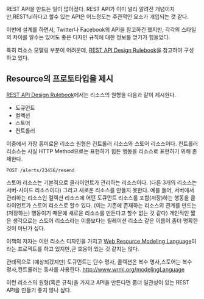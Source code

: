 <!-- Title:REST API 디자인 룰 북 -->
<!-- Tags: restapi -->
<!-- Created: 2013-02-10 -->
<!-- Updated: 2013-02-10 -->

REST API을 만드는 일이 많아졌다. 
REST API가 이미 널리 알려진 개념이지만,RESTful하다고 할수 있는 API은 어느정도는 주관적인 요소가 개입되는 것 같다. 

이번에 설계를 하면서, Twitter나 Facebook의 API을 참고하긴 했지만, 각각의 스타일의 차이를 알수는 있어도 좋은 디자인 규칙에 대한 정보를 얻기가 힘들었다. 

특히 리소스 모델링 부분이 어려운데, [REST API Design Rulebook][RuleBook]을 참고하여 구성하고 있다.

##  Resource의 프로토타입을 제시 

[REST API Design Rulebook][RuleBook]에서는 리소스의 원형을 다음과 같이 제시한다. 

   - 도큐먼트 
   - 컬렉션 
   - 스토어 
   - 컨트롤러 

이중에서 가장 흥미로운 리소스 원형은 컨트롤러 리소스와 스토어 리소스이다. 
컨트롤러 리소스는 사실 HTTP Method으로는 표현하기 힘든 행동을 리소스로 표현하기 위해 존재한다.

    POST /alerts/23456/resend 

스토어 리소스는 기본적으로 클라이언트가 관리하는 리소스이다. (다른 3개의 리소스는 서버-사이드 리소스이다) 
그리고 새로운 리소스를 만들지 못한다. 
예를 들어, 서버에서 관리하는 리소스인 컬렉션 리소스에 어떤 도큐먼트 리소스를 포함(저장)하는 행동을 클라이언트가 스토어 리소스로 할수 있다. (이는 기존에 존재하는 리소스의 관계를 만드는(저장하는) 행동이기 때문에 새로운 리소스를 만든다고 할수 없는 것 같다) 
개인적인 짧은 생각으로는 스토어 리소스라는 이름보다는 릴레이션 리소스 같은 이름이 좀더 명확한것이 아닌가 싶다. 

이책의 저자는 이런 리소스 디자인을 가지고 [Web Resource Modeling Language][wrml]이라는 프로젝트를 하고 있지만,큰 호응이 있는 것 같지는 않다. 

관례적으로 (예상되겠지만) 도규먼트는 단수 명사, 콜렉션은 복수 명사,스토어는 복수 명사,컨트롤러는 동사를 사용한다.  http://www.wrml.org/modelingLanguage

이런 리소스의 원형(혹은 규칙)을 가지고 API을 만든다면 좀더 일관성이 있는 REST API을 만들기 좋지 않나 싶다. 


[RuleBook]: http://shop.oreilly.com/product/0636920021575.do
[wrml]: http://www.wrml.org



